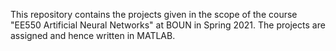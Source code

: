 This repository contains the projects given in the scope of the course "EE550 Artificial Neural Networks" at BOUN in Spring 2021. The projects are assigned and hence written in MATLAB.
